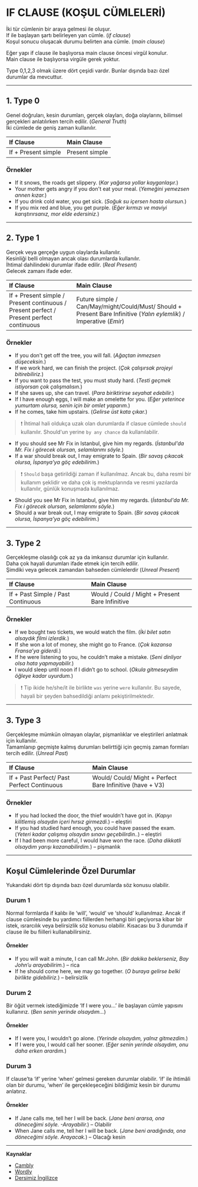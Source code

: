 # IF CLAUSE (KOŞUL CÜMLELERİ)

İki tür cümlenin bir araya gelmesi ile oluşur.  
If ile başlayan şartı belirleyen yan cümle. (_if clause_)  
Koşul sonucu oluşacak durumu belirten ana cümle. (_main clause_)  

Eğer yapı if clause ile başlıyorsa main clause öncesi virgül konulur.  
Main clause ile başlıyorsa virgüle gerek yoktur.

Type 0,1,2,3 olmak üzere dört çeşidi vardır. Bunlar dışında bazı özel durumlar da mevcuttur.

---

## 1. Type 0
Genel doğruları, kesin durumları, gerçek olayları, doğa olaylarını, bilimsel gerçekleri anlatılırken tercih edilir. (_General Truth_)   
İki cümlede de geniş zaman kullanılır.  

| If Clause           | Main Clause    |
| :------------------ | :------------- |
| If + Present simple | Present simple |


### Örnekler  
- If it snows, the roads get slippery.  (_Kar yağarsa yollar kayganlaşır._)
- Your mother gets angry if you don't eat your meal. (_Yemeğini yemezsen annen kızar._)
- If you drink cold water, you get sick. (_Soğuk su içersen hasta olursun._)
- If you mix red and blue, you get purple. (_Eğer kırmızı ve maviyi karıştırırsanız, mor elde edersiniz._)

---

## 2. Type 1 
Gerçek veya gerçeğe uygun olaylarda kullanılır.   
Kesinliği belli olmayan ancak olası durumlarda kullanılır.  
İhtimal dahilindeki durumlar ifade edilir. (_Real Present_)   
Gelecek zamanı ifade eder.

| If Clause| Main Clause|
|:----------|:----------|
| If + Present simple / Present continuous / Present perfect / Present perfect continuous | Future simple / Can/May/might/Could/Must/ Should + Present Bare Infinitive  (_Yalın eylemlik_) / Imperative (_Emir_) |


### Örnekler 
- If you don't get off the tree, you will fall. (_Ağaçtan inmezsen düşeceksin._) 
- If we work hard, we can finish the project. (_Çok çalışırsak projeyi bitirebiliriz._)
- If you want to pass the test, you must study hard. (_Testi geçmek istiyorsan çok çalışmalısın._)
- If she saves up, she can travel. (_Para biriktirirse seyahat edebilir._)
- If I have enough eggs, I will make an omelette for you. (_Eğer yeterince yumurtam olursa, senin için bir omlet yaparım._)
- If he comes, take him upstairs. (_Gelirse üst kata çıkar._)

>:exclamation: İhtimal hali oldukça uzak olan durumlarda if clasue cümlede `should` kullanılır. Should'un yerine `by any chance` da kullanılabilir.

- If you should see Mr Fix in Istanbul, give him my regards. (_İstanbul'da Mr. Fix i görecek olursan, selamlarımı söyle._)
- If a war should break out, I may emigrate to Spain. (_Bir savaş çıkacak olursa, İspanya'ya göç edebilirim._)

>:exclamation: `Should` başa getirildiği zaman if kullanılmaz. Ancak bu, daha resmi bir kullanım şeklidir ve daha çok iş mektuplarında ve resmi yazılarda kullanılır, günlük konuşmada kullanılmaz.

- Should you see Mr Fix in Istanbul, give him my regards. (_İstanbul'da Mr. Fix i görecek olursan, selamlarımı söyle._)
- Should a war break out, I may emigrate to Spain. (_Bir savaş çıkacak olursa, İspanya'ya göç edebilirim._)

---

## 3. Type 2 
Gerçekleşme olasılığı çok az ya da imkansız durumlar için kullanılır.  
Daha çok hayali durumları ifade etmek için tercih edilir.  
Şimdiki veya gelecek zamandan bahseden cümlelerdir (_Unreal Present_)

| If Clause| Main Clause|
|:----------|:----------|
| If + Past Simple / Past Continuous | Would / Could / Might + Present Bare Infinitive|

### Örnekler 

- If we bought two tickets, we would watch the film. (_İki bilet satın alsaydık filmi izlerdik._)
- If she won a lot of money, she might go to France. (_Çok kazansa Fransa’ya giderdi._)
- If he were listening to you, he couldn’t make a mistake. (_Seni dinliyor olsa hata yapmayabilir._)
- I would sleep until noon if I didn’t go to school. (_Okula gitmeseydim öğleye kadar uyurdum._)

>:exclamation: Tip ikide he/she/it ile birlikte `was` yerine `were` kullanılır. Bu sayede, hayali bir şeyden bahsedildiği anlamı pekiştirilmektedir.

---

## 3. Type 3
Gerçekleşme mümkün olmayan olaylar, pişmanlıklar ve eleştirileri anlatmak için kullanılır.  
Tamamlanıp geçmişte kalmış durumları belirttiği için geçmiş zaman formları tercih edilir. (_Unreal Past_)

| If Clause| Main Clause|
|:----------|:----------|
| If + Past Perfect/ Past Perfect Continuous | Would/ Could/ Might + Perfect Bare Infinitive (have + V3)|

### Örnekler 

- If you had locked the door, the thief wouldn’t have got in. (_Kapıyı kilitlemiş olsaydın içeri hırsız girmezdi._) – eleştiri
- If you had studied hard enough, you could have passed the exam. (_Yeteri kadar çalışmış olsaydın sınavı geçebilirdin.._)  – eleştiri
- If I had been more careful, I would have won the race. (_Daha dikkatli olsaydım yarışı kazanabilirdim._) – pişmanlık

---

## Koşul Cümlelerinde Özel Durumlar
Yukarıdaki dört tip dışında bazı özel durumlarda söz konusu olabilir. 

### Durum 1 
Normal formlarda if kalıbı ile ‘will’, ‘would’ ve ‘should’ kullanılmaz. Ancak if clause cümlesinde bu yardımcı fiillerden herhangi biri geçiyorsa kibar bir istek, ısrarcılık veya belirsizlik söz konusu olabilir. Kısacası bu 3 durumda if clause ile bu fiilleri kullanabilirsiniz.

#### Örnekler 

- If you will wait a minute, I can call Mr.John. (_Bir dakika beklerseniz, Bay John’u arayabilirim._) – rica
- If he should come here, we may go together. (_O buraya gelirse belki birlikte gidebiliriz._) – belirsizlik
  
### Durum 2 
Bir öğüt vermek istediğimizde ‘If I were you…’ ile başlayan cümle yapısını kullanırız. (_Ben senin yerinde olsaydım…_)

#### Örnekler

- If I were you, I wouldn’t go alone. (_Yerinde olsaydım, yalnız gitmezdim._)
- If I were you, I would call her sooner. (_Eğer senin yerinde olsaydım, onu daha erken arardım._)

### Durum 3
 If clause’ta ‘if’ yerine ‘when’ gelmesi gereken durumlar olabilir. ‘if’ ile ihtimâli olan bir durumu, ‘when’ ile gerçekleşeceğini bildiğimiz kesin bir durumu anlatırız.

#### Örnekler 

- If Jane calls me, tell her I will be back. (_Jane beni ararsa, ona döneceğimi söyle. -Arayabilir._) – Olabilir
- When Jane calls me, tell her I will be back. (_Jane beni aradığında, ona döneceğimi söyle. Arayacak._) – Olacağı kesin

---
**Kaynaklar**    
* [Cambly](https://blog.cambly.com/tr/if-clause-kosul-cumleleri/)
* [Wordly](https://www.getwordly.com/blog/ingilizce-if-clause-kosul-cumleleri-ingilizce-turkce-konu-anlatimi/)
* [Dersimiz İngilizce](https://dersimizingilizce.com/if-clauses)